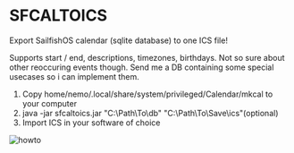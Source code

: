# SFCALTOICS
Export SailfishOS calendar (sqlite database) to one ICS file!

Supports start / end, descriptions, timezones, birthdays. Not so sure about other reoccuring events though. 
Send me a DB containing some special usecases so i can implement them.

1. Copy home/nemo/.local/share/system/privileged/Calendar/mkcal to your computer
2. java -jar sfcaltoics.jar "C:\Path\To\db" "C:\Path\To\Save\ics"(optional)
3. Import ICS in your software of choice 


![howto](http://i.imgur.com/ihvhSqR.png)
